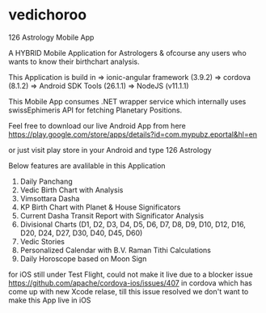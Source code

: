 # vedichoroo
126 Astrology Mobile App

A HYBRID Mobile Application for Astrologers & ofcourse any users who wants to know their birthchart analysis. 

This Application is build in 
=> ionic-angular framework (3.9.2)
=> cordova (8.1.2)
=> Android SDK Tools (26.1.1)
=> NodeJS (v11.1.1)

This Mobile App consumes .NET wrapper service which internally uses swissEphimeris API for fetching Planetary Positions. 

Feel free to download our live Android App from here https://play.google.com/store/apps/details?id=com.mypubz.eportal&hl=en

or just visit play store in your Android and type 126 Astrology

Below features are avalilable in this Application

1. Daily Panchang 
2. Vedic Birth Chart with Analysis
3. Vimsottara Dasha 
4. KP Birth Chart with Planet & House Significators
5. Current Dasha Transit Report with Significator Analysis
6. Divisional Charts (D1, D2, D3, D4, D5, D6, D7, D8, D9, D10, D12, D16, D20, D24, D27, D30, D40, D45, D60)
7. Vedic Stories 
8. Personalized Calendar with B.V. Raman Tithi Calculations
9. Daily Horoscope based on Moon Sign

for iOS still under Test Flight, could not make it live due to a blocker issue https://github.com/apache/cordova-ios/issues/407
in cordova which has come up with new Xcode relase, till this issue resolved we don't want to make this App live in iOS

